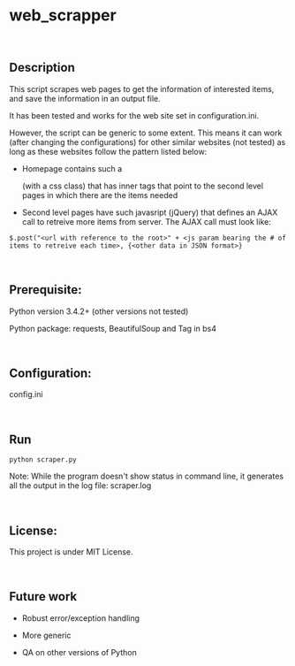 # web_scrapper

<br />

## Description

This script scrapes web pages to get the information of interested items, and save the information in an output file.

It has been tested and works for the web site set in configuration.ini. 

However, the script can be generic to some extent. This means it can work (after changing the configurations) for other similar websites (not tested) as long as these websites follow the pattern listed below:

- Homepage contains such a <div> (with a css class) that has inner <a> tags that point to the second level pages in which there are the items needed

- Second level pages have such javasript (jQuery) that defines an AJAX call to retreive more items from server. The AJAX call must look like:
```
$.post("<url with reference to the root>" + <js param bearing the # of items to retreive each time>, {<other data in JSON format>}
```

<br />


## Prerequisite:

Python version 3.4.2+ (other versions not tested)

Python package: requests, BeautifulSoup and Tag in bs4

<br />

## Configuration:
config.ini

<br /> 

## Run

```
python scraper.py
```

Note: While the program doesn't show status in command line, it generates all the output in the log file: scraper.log

<br />

## License:

This project is under MIT License.

<br />

## Future work

- Robust error/exception handling

- More generic

- QA on other versions of Python

